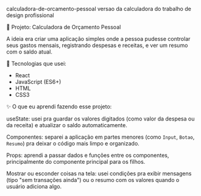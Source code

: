 calculadora-de-orcamento-pessoal
versao da calculadora do trabalho de design profissional



🧮 Projeto: Calculadora de Orçamento Pessoal

A ideia era criar uma aplicação simples onde a pessoa pudesse controlar seus gastos mensais, registrando despesas e receitas, e ver um resumo com o saldo atual.



🧰 Tecnologias que usei:

- React  
- JavaScript (ES6+)  
- HTML  
- CSS3  


 ✨ O que eu aprendi fazendo esse projeto:

useState: usei pra guardar os valores digitados (como valor da despesa ou da receita) e atualizar o saldo automaticamente.

Componentes: separei a aplicação em partes menores (como `Input`, `Botao`, `Resumo`) pra deixar o código mais limpo e organizado.

Props: aprendi a passar dados e funções entre os componentes, principalmente do componente principal para os filhos.

Mostrar ou esconder coisas na tela: usei condições pra exibir mensagens (tipo "sem transações ainda") ou o resumo com os valores quando o usuário adiciona algo.







